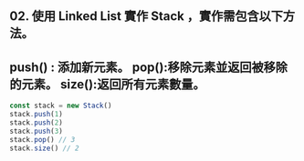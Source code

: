 ## 02. 使用 Linked List 實作 Stack ，實作需包含以下方法。
## push() : 添加新元素。 pop():移除元素並返回被移除的元素。 size():返回所有元素數量。 

```js
const stack = new Stack() 
stack.push(1)
stack.push(2) 
stack.push(3) 
stack.pop() // 3 
stack.size() // 2 
```